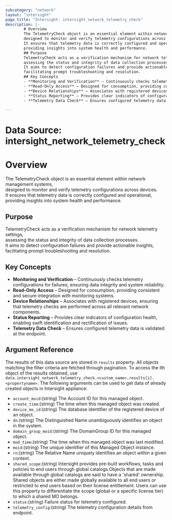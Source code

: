 ```yaml
---
subcategory: "network"
layout: "intersight"
page_title: "Intersight: intersight_network_telemetry_check"
description: |-
        # Overview
        The TelemetryCheck object is an essential element within network management systems,
        designed to monitor and verify telemetry configurations across devices.
        It ensures that telemetry data is correctly configured and operational,
        providing insights into system health and performance.
        ## Purpose
        TelemetryCheck acts as a verification mechanism for network telemetry settings,
        assessing the status and integrity of data collection processes.
        It aims to detect configuration failures and provide actionable insights,
        facilitating prompt troubleshooting and resolution.
        ## Key Concepts
        - **Monitoring and Verification** – Continuously checks telemetry configurations for failures, ensuring data integrity and system reliability.
        - **Read-Only Access** – Designed for consumption, providing consistent and secure integration with monitoring systems.
        - **Device Relationships** – Associates with registered devices, ensuring that telemetry checks are performed across all relevant network components.
        - **Status Reporting** – Provides clear indicators of configuration health, enabling swift identification and rectification of issues.
        - **Telemetry Data Check** – Ensures configured telemetry data is validated at the endpoint.

---
```


# Data Source: intersight_network_telemetry_check
# Overview
The TelemetryCheck object is an essential element within network management systems,  
designed to monitor and verify telemetry configurations across devices.  
It ensures that telemetry data is correctly configured and operational,  
providing insights into system health and performance.
## Purpose
TelemetryCheck acts as a verification mechanism for network telemetry settings,  
assessing the status and integrity of data collection processes.  
It aims to detect configuration failures and provide actionable insights,  
facilitating prompt troubleshooting and resolution.
## Key Concepts
- **Monitoring and Verification** – Continuously checks telemetry configurations for failures, ensuring data integrity and system reliability.
- **Read-Only Access** – Designed for consumption, providing consistent and secure integration with monitoring systems.
- **Device Relationships** – Associates with registered devices, ensuring that telemetry checks are performed across all relevant network components.
- **Status Reporting** – Provides clear indicators of configuration health, enabling swift identification and rectification of issues.
- **Telemetry Data Check** – Ensures configured telemetry data is validated at the endpoint.
## Argument Reference
The results of this data source are stored in `results` property.
All objects matching the filter criteria are fetched through pagination.
To access the ith object of the results obtained, use `data.intersight_network_telemetry_check.<custom_name>.results[i].<propertyname>`.
The following arguments can be used to get data of already created objects in Intersight appliance:
* `account_moid`:(string) The Account ID for this managed object. 
* `create_time`:(string) The time when this managed object was created. 
* `device_mo_id`:(string) The database identifier of the registered device of an object. 
* `dn`:(string) The Distinguished Name unambiguously identifies an object in the system. 
* `domain_group_moid`:(string) The DomainGroup ID for this managed object. 
* `mod_time`:(string) The time when this managed object was last modified. 
* `moid`:(string) The unique identifier of this Managed Object instance. 
* `rn`:(string) The Relative Name uniquely identifies an object within a given context. 
* `shared_scope`:(string) Intersight provides pre-built workflows, tasks and policies to end users through global catalogs.Objects that are made available through global catalogs are said to have a 'shared' ownership. Shared objects are either made globally available to all end users or restricted to end users based on their license entitlement. Users can use this property to differentiate the scope (global or a specific license tier) to which a shared MO belongs. 
* `status`:(string) Failure status for telemetry configured. 
* `telemetry_config`:(string) The telemetry configuration details from endpoint. 
 
